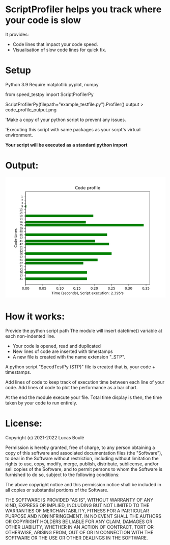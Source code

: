# ScriptProfiler helps you track where your code is slow

It provides:

- Code lines that impact your code speed.
- Visualisation of slow code lines for quick fix.

# Setup

Python 3.9
Require matplotlib.pyplot, numpy

from speed_testpy import ScriptProfilerPy

ScriptProfilerPy(filepath="example_testfile.py").Profiler()
output > code_profile_output.png

'Make a copy of your python script to prevent any issues.

'Executing this script with same packages as your scrpt's virtual environment.

**Your script will be executed as a standard python import**

# Output:

![ScriptProfilerPy](https://github.com/Lucas-BLP/ScriptProfilerPy/blob/master/code_profile_output.png)

# How it works:

Provide the python script path
The module will insert datetime() variable at each non-indented line.

- Your code is opened, read and duplicated
- New lines of code are inserted with timestamps
- A new file is created with the name extension "\_STP".

A python script "SpeedTestPy (STP)" file is created that is, your code + timestamps.

Add lines of code to keep track of execution time between each line of your code.
Add lines of code to plot the performance as a bar chart.

At the end the module execute your file.
Total time display is then, the time taken by your code to run entirely.

# License:

Copyright (c) 2021-2022 Lucas Boulé

Permission is hereby granted, free of charge, to any person obtaining
a copy of this software and associated documentation files (the
"Software"), to deal in the Software without restriction, including
without limitation the rights to use, copy, modify, merge, publish,
distribute, sublicense, and/or sell copies of the Software, and to
permit persons to whom the Software is furnished to do so, subject to
the following conditions:

The above copyright notice and this permission notice shall be
included in all copies or substantial portions of the Software.

THE SOFTWARE IS PROVIDED "AS IS", WITHOUT WARRANTY OF ANY KIND,
EXPRESS OR IMPLIED, INCLUDING BUT NOT LIMITED TO THE WARRANTIES OF
MERCHANTABILITY, FITNESS FOR A PARTICULAR PURPOSE AND
NONINFRINGEMENT. IN NO EVENT SHALL THE AUTHORS OR COPYRIGHT HOLDERS BE
LIABLE FOR ANY CLAIM, DAMAGES OR OTHER LIABILITY, WHETHER IN AN ACTION
OF CONTRACT, TORT OR OTHERWISE, ARISING FROM, OUT OF OR IN CONNECTION
WITH THE SOFTWARE OR THE USE OR OTHER DEALINGS IN THE SOFTWARE.

